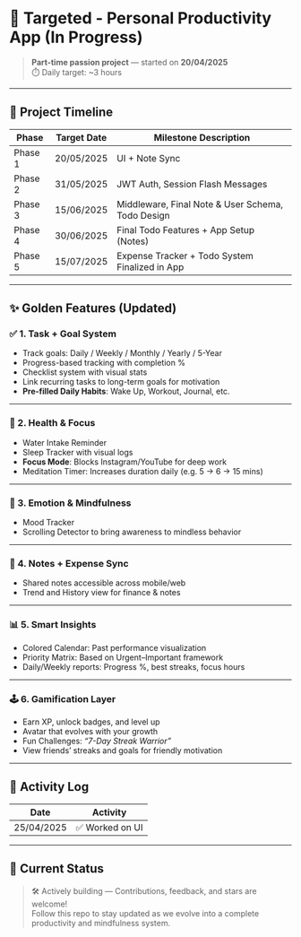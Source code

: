 # 🎯 Targeted - Personal Productivity App (In Progress)

> **Part-time passion project** — started on **20/04/2025**  
> ⏱️ Daily target: ~3 hours

---

## 📅 Project Timeline

| Phase    | Target Date      | Milestone Description                                     |
|----------|------------------|-----------------------------------------------------------|
| Phase 1  | 20/05/2025       | UI + Note Sync                                            |
| Phase 2  | 31/05/2025       | JWT Auth, Session Flash Messages                          |
| Phase 3  | 15/06/2025       | Middleware, Final Note & User Schema, Todo Design         |
| Phase 4  | 30/06/2025       | Final Todo Features + App Setup (Notes)                   |
| Phase 5  | 15/07/2025       | Expense Tracker + Todo System Finalized in App            |

---

## ✨ Golden Features (Updated)

### ✅ 1. Task + Goal System
- Track goals: Daily / Weekly / Monthly / Yearly / 5-Year
- Progress-based tracking with completion %
- Checklist system with visual stats
- Link recurring tasks to long-term goals for motivation
- **Pre-filled Daily Habits**: Wake Up, Workout, Journal, etc.

---

### 💪 2. Health & Focus
- Water Intake Reminder
- Sleep Tracker with visual logs
- **Focus Mode**: Blocks Instagram/YouTube for deep work
- Meditation Timer: Increases duration daily (e.g. 5 → 6 → 15 mins)

---

### 🧠 3. Emotion & Mindfulness
- Mood Tracker
- Scrolling Detector to bring awareness to mindless behavior

---

### 📝 4. Notes + Expense Sync
- Shared notes accessible across mobile/web
- Trend and History view for finance & notes

---

### 📊 5. Smart Insights
- Colored Calendar: Past performance visualization
- Priority Matrix: Based on Urgent–Important framework
- Daily/Weekly reports: Progress %, best streaks, focus hours

---

### 🕹️ 6. Gamification Layer
- Earn XP, unlock badges, and level up
- Avatar that evolves with your growth
- Fun Challenges: *“7-Day Streak Warrior”*
- View friends’ streaks and goals for friendly motivation

---

## 🧾 Activity Log

| Date       | Activity            |
|------------|---------------------|
| 25/04/2025 | ✅ Worked on UI      |

---

## 🚧 Current Status 

> 🛠️ Actively building — Contributions, feedback, and stars are welcome!  
> Follow this repo to stay updated as we evolve into a complete productivity and mindfulness system.  

